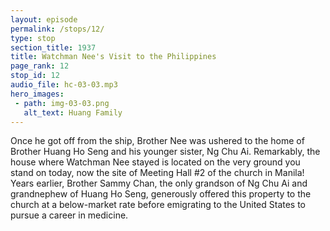 ```yaml
---
layout: episode
permalink: /stops/12/
type: stop
section_title: 1937
title: Watchman Nee's Visit to the Philippines
page_rank: 12
stop_id: 12
audio_file: hc-03-03.mp3
hero_images:
 - path: img-03-03.png
   alt_text: Huang Family
---
```


Once he got off from the ship, Brother Nee was ushered to the home of Brother Huang Ho Seng and his younger sister, Ng Chu Ai. Remarkably, the house where Watchman Nee stayed is located on the very ground you stand on today, now the site of Meeting Hall #2 of the church in Manila! Years earlier, Brother Sammy Chan, the only grandson of Ng Chu Ai and grandnephew of Huang Ho Seng, generously offered this property to the church at a below-market rate before emigrating to the United States to pursue a career in medicine.
